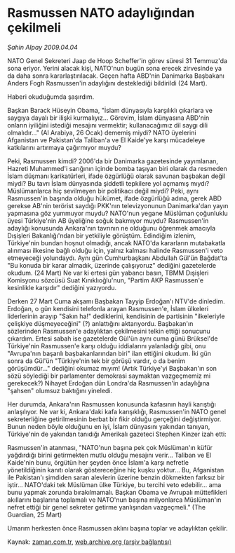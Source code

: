 # Rasmussen NATO adaylığından çekilmeli

*Şahin Alpay 2009.04.04*

<tr><td class="metin" colspan="2" style="padding-top: 20px; padding-left: 5px; padding-right: 10px;">NATO Genel Sekreteri Jaap de Hoop Scheffer'in görev süresi 31 Temmuz'da sona eriyor. Yerini alacak kişi, NATO'nun bugün sona erecek zirvesinde ya da daha sonra kararlaştırılacak. Geçen hafta ABD'nin Danimarka Başbakanı Anders Fogh Rasmussen'in adaylığını desteklediği bildirildi (24 Mart).</td></tr><tr><td class="metin" colspan="2" style="padding-top: 20px; padding-left: 5px; padding-right: 10px;"><p> Haberi okuduğumda şaşırdım. 
<p>Başkan Barack Hüseyin Obama, "İslam dünyasıyla karşılıklı çıkarlara ve saygıya dayalı bir ilişki kurmalıyız... Görevim, İslam dünyasına ABD'nin onların iyiliğini istediği mesajını vermektir; kullanacağımız dil saygı dili olmalıdır..." (Al Arabiya, 26 Ocak) dememiş miydi? NATO üyelerini Afganistan ve Pakistan'da Taliban'a ve El Kaide'ye karşı mücadeleye katkılarını artırmaya çağırmıyor muydu?
<p>Peki, Rasmussen kimdi? 2006'da bir Danimarka gazetesinde yayımlanan, Hazreti Muhammed'i sarığının içinde bomba taşıyan biri olarak da resmeden İslam düşmanı karikatürleri, ifade özgürlüğü olarak savunan başbakan değil miydi? Bu tavrı İslam dünyasında şiddetli tepkilere yol açmamış mıydı? Müslümanlarca hiç sevilmeyen bir politikacı değil miydi? Peki, aynı Rasmussen'in başında olduğu hükümet, ifade özgürlüğü adına, gerek ABD gerekse AB'nin terörist saydığı PKK'nın televizyonunun Danimarka'dan yayın yapmasına göz yummuyor muydu? NATO'nun yegane Müslüman çoğunluklu üyesi Türkiye'nin AB üyeliğine soğuk bakmıyor muydu? Rasmussen'in adaylığı konusunda Ankara'nın tavrının ne olduğunu öğrenmek amacıyla Dışişleri Bakanlığı'ndan bir yetkiliyle görüştüm. Edindiğim izlenim, Türkiye'nin bundan hoşnut olmadığı, ancak NATO'da kararların mutabakatla alınması ilkesine bağlı olduğu için, yalnız kalması halinde Rasmussen'i veto etmeyeceği yolundaydı. Aynı gün Cumhurbaşkanı Abdullah Gül'ün Bağdat'ta "Bu konuda bir karar almadık, üzerinde çalışıyoruz" dediğini gazetelerde okudum. (24 Mart) Ne var ki ertesi gün yabancı basın, TBMM Dışişleri Komisyonu sözcüsü Suat Kınıklıoğlu'nun, "Partim AKP Rasmussen'e kesinlikle karşıdır" dediğini yazıyordu. 
<p>Derken 27 Mart Cuma akşamı Başbakan Tayyip Erdoğan'ı NTV'de dinledim. Erdoğan, o gün kendisini telefonla arayan Rasmussen'e, İslam ülkeleri liderlerinin arayıp "Sakın ha!" dediklerini, kendisinin de partisinin "ilkeleriyle çelişkiye düşmeyeceğini" (?) anlattığını aktarıyordu. Başbakan'ın sözlerinden Rasmussen'e adaylıktan çekilmesini telkin ettiği sonucunu çıkardım. Ertesi sabah ise gazetelerde Gül'ün aynı cuma günü Brüksel'de Türkiye'nin Rasmussen'e karşı olduğu iddialarını yalanladığı gibi, onu "Avrupa'nın başarılı başbakanlarından biri" ilan ettiğini okudum. İki gün sonra da Gül'ün "Türkiye'nin tek bir görüşü vardır, o da benim görüşümdür..." dediğini okumaz mıyım! (Artık Türkiye'yi Başbakan'ın son sözü söylediği bir parlamenter demokrasi saymaktan vazgeçmemiz mi gerekecek?) Nihayet Erdoğan dün Londra'da Rasmussen'in adaylığına "şahsen" olumsuz baktığını yineledi.
<p>Her durumda, Ankara'nın Rasmussen konusunda kafasının hayli karıştığı anlaşılıyor. Ne var ki, Ankara'daki kafa karışıklığı, Rasmussen'in NATO genel sekreterliğine getirilmesinin berbat bir fikir olduğu gerçeğini değiştirmiyor. Bunun neden böyle olduğunu en iyi, İslam dünyasını yakından tanıyan, Türkiye'nin de yakından tanıdığı Amerikalı gazeteci Stephen Kinzer izah etti: 
<p>Rasmussen'in atanması, "NATO'nun başına pek çok Müslüman'ın küfür yağdırdığı birini getirmekten mutlu olduğu mesajını verir... Taliban ve El Kaide'nin bunu, örgütün her şeyden önce İslam'a karşı nefretle yönetildiğinin kanıtı olarak göstereceğine hiç kuşku yoktur... Bu, Afganistan ile Pakistan'ı şimdiden saran alevlerin üzerine benzin dökmekten farksız bir iştir... NATO'daki tek Müslüman ülke Türkiye, bu tercihi veto edebilir... ama bunu yapmak zorunda bırakılmamalı. Başkan Obama ve Avrupalı müttefikleri akıllarını başlarına toplamalı ve NATO'nun başına milyonlarca Müslüman'ın nefret ettiği bir genel sekreter getirme yanlışından vazgeçmeli." (The Guardian, 25 Mart)
<p> Umarım herkesten önce Rasmussen aklını başına toplar ve adaylıktan çekilir.<br/></p></p></p></p></p></p></p></td></tr>

Kaynak: [zaman.com.tr](http://zaman.com.tr/yazar.do?yazino=833572), [web.archive.org (arşiv bağlantısı)](http://web.archive.org/web/20090411152012/http://www.zaman.com.tr:80/yazar.do?yazino=833572)
